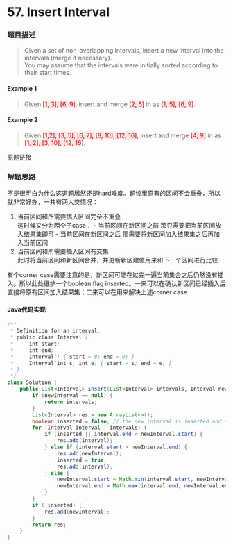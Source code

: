 # 57. Insert Interval
### 题目描述

>Given a set of non-overlapping intervals, insert a new interval into the intervals (merge if necessary).
<br>You may assume that the intervals were initially sorted according to their start times.

#### Example 1
>Given <span style="background-color:#ffe6e6"><font color=#cc0000 >[1, 3], [6, 9]</font></span>, insert and merge <span style="background-color:#ffe6e6"><font color=#cc0000 >[2, 5]</font></span> in as <span style="background-color:#ffe6e6"><font color=#cc0000 >[1, 5], [6, 9]</font></span>.  

#### Example 2
>Given <span style="background-color:#ffe6e6"><font color=#cc0000 >[1,2], [3, 5], [6, 7], [8, 10], [12, 16]</font></span>, insert and merge <span style="background-color:#ffe6e6"><font color=#cc0000 >[4, 9]</font></span> in as <span style="background-color:#ffe6e6"><font color=#cc0000 >[1, 2], [3, 10], [12, 16]</font></span>.  


[原题链接](https://leetcode.com/problems/insert-interval/description/)

### 解题思路
不是很明白为什么这道题居然还是hard难度。题设里原有的区间不会重叠，所以就非常好办，一共有两大类情况：

1. 当前区间和所需要插入区间完全不重叠
   <br>这时候又分为两个子case：
        - 当前区间在新区间之前
        那只需要把当前区间放入结果集即可
        - 当前区间在新区间之后
        那需要将新区间加入结果集之后再加入当前区间
2. 当前区间和所需要插入区间有交集
   <br>此时将当前区间和新区间合并，并更新新区建值用来和下一个区间进行比较
   
有个corner case需要注意的是，新区间可能在过完一遍当前集合之后仍然没有插入。所以此处维护一个boolean flag inserted。一来可以在确认新区间已经插入后直接将原有区间加入结果集；二来可以在用来解决上述corner case

#### Java代码实现

```java
/**
 * Definition for an interval.
 * public class Interval {
 *     int start;
 *     int end;
 *     Interval() { start = 0; end = 0; }
 *     Interval(int s, int e) { start = s; end = e; }
 * }
 */
class Solution {
    public List<Interval> insert(List<Interval> intervals, Interval newInterval) {
        if (newInterval == null) {
            return intervals;
        }
        List<Interval> res = new ArrayList<>();
        boolean inserted = false; // the new interval is inserted and no further merge is required
        for (Interval interval : intervals) {
            if (inserted || interval.end < newInterval.start) {
                res.add(interval);
            } else if (interval.start > newInterval.end) {
                res.add(newInterval);
                inserted = true;
                res.add(interval);
            } else {
                newInterval.start = Math.min(interval.start, newInterval.start);
                newInterval.end = Math.max(interval.end, newInterval.end);
            }
        }
        if (!inserted) {
            res.add(newInterval);
        }
        return res;
    }
}
```